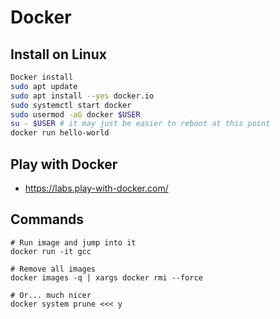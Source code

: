 # Docker

## Install on Linux

```bash
Docker install
sudo apt update
sudo apt install --yes docker.io
sudo systemctl start docker
sudo usermod -aG docker $USER
su - $USER # it may just be easier to reboot at this point
docker run hello-world
```

## Play with Docker

- https://labs.play-with-docker.com/

## Commands

```
# Run image and jump into it
docker run -it gcc

# Remove all images
docker images -q | xargs docker rmi --force

# Or... much nicer
docker system prune <<< y
```
